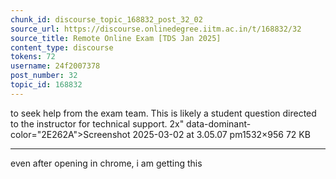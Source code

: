 ```yaml
---
chunk_id: discourse_topic_168832_post_32_02
source_url: https://discourse.onlinedegree.iitm.ac.in/t/168832/32
source_title: Remote Online Exam [TDS Jan 2025]
content_type: discourse
tokens: 72
username: 24f2007378
post_number: 32
topic_id: 168832
---
```


 to seek help from the exam team. This is likely a student question directed to the instructor for technical support. 2x" data-dominant-color="2E262A">Screenshot 2025-03-02 at 3.05.07 pm1532×956 72 KB

---

even after opening in chrome, i am getting this
